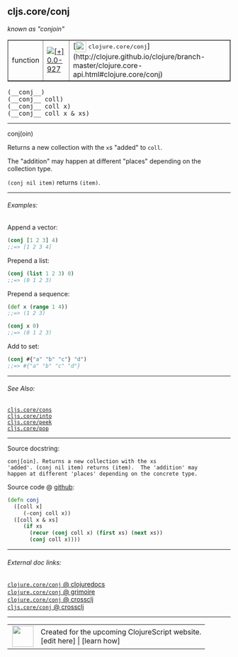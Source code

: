 ## cljs.core/conj

_known as "conjoin"_


 <table border="1">
<tr>
<td>function</td>
<td><a href="https://github.com/cljsinfo/cljs-api-docs/tree/0.0-927"><img valign="middle" alt="[+] 0.0-927" title="Added in 0.0-927" src="https://img.shields.io/badge/+-0.0--927-lightgrey.svg"></a> </td>
<td>
[<img height="24px" valign="middle" src="http://i.imgur.com/1GjPKvB.png"> <samp>clojure.core/conj</samp>](http://clojure.github.io/clojure/branch-master/clojure.core-api.html#clojure.core/conj)
</td>
</tr>
</table>


 <samp>
(__conj__)<br>
</samp>
 <samp>
(__conj__ coll)<br>
</samp>
 <samp>
(__conj__ coll x)<br>
</samp>
 <samp>
(__conj__ coll x & xs)<br>
</samp>

---

conj(oin)

Returns a new collection with the `x`s "added" to `coll`.

The "addition" may happen at different "places" depending on the collection
type.

`(conj nil item)` returns `(item)`.

---

###### Examples:

Append a vector:

```clj
(conj [1 2 3] 4)
;;=> [1 2 3 4]
```

Prepend a list:

```clj
(conj (list 1 2 3) 0)
;;=> (0 1 2 3)
```

Prepend a sequence:

```clj
(def x (range 1 4))
;;=> (1 2 3)

(conj x 0)
;;=> (0 1 2 3)
```

Add to set:

```clj
(conj #{"a" "b" "c"} "d")
;;=> #{"a" "b" "c" "d"}
```

---

###### See Also:

[`cljs.core/cons`](cljs.core_cons.md)<br>
[`cljs.core/into`](cljs.core_into.md)<br>
[`cljs.core/peek`](cljs.core_peek.md)<br>
[`cljs.core/pop`](cljs.core_pop.md)<br>

---


Source docstring:

```
conj[oin]. Returns a new collection with the xs
'added'. (conj nil item) returns (item).  The 'addition' may
happen at different 'places' depending on the concrete type.
```


Source code @ [github](https://github.com/clojure/clojurescript/blob/r971/src/cljs/cljs/core.cljs#L482-L491):

```clj
(defn conj
  ([coll x]
     (-conj coll x))
  ([coll x & xs]
     (if xs
       (recur (conj coll x) (first xs) (next xs))
       (conj coll x))))
```

<!--
Repo - tag - source tree - lines:

 <pre>
clojurescript @ r971
└── src
    └── cljs
        └── cljs
            └── <ins>[core.cljs:482-491](https://github.com/clojure/clojurescript/blob/r971/src/cljs/cljs/core.cljs#L482-L491)</ins>
</pre>

-->

---



###### External doc links:

[`clojure.core/conj` @ clojuredocs](http://clojuredocs.org/clojure.core/conj)<br>
[`clojure.core/conj` @ grimoire](http://conj.io/store/v1/org.clojure/clojure/1.7.0-beta3/clj/clojure.core/conj/)<br>
[`clojure.core/conj` @ crossclj](http://crossclj.info/fun/clojure.core/conj.html)<br>
[`cljs.core/conj` @ crossclj](http://crossclj.info/fun/cljs.core.cljs/conj.html)<br>

---

 <table>
<tr><td>
<img valign="middle" align="right" width="48px" src="http://i.imgur.com/Hi20huC.png">
</td><td>
Created for the upcoming ClojureScript website.<br>
[edit here] | [learn how]
</td></tr></table>

[edit here]:https://github.com/cljsinfo/cljs-api-docs/blob/master/cljsdoc/cljs.core_conj.cljsdoc
[learn how]:https://github.com/cljsinfo/cljs-api-docs/wiki/cljsdoc-files

<!--

This information was too distracting to show to readers, but I'll leave it
commented here since it is helpful to:

- pretty-print the data used to generate this document
- and show how to retrieve that data



The API data for this symbol:

```clj
{:description "conj(oin)\n\nReturns a new collection with the `x`s \"added\" to `coll`.\n\nThe \"addition\" may happen at different \"places\" depending on the collection\ntype.\n\n`(conj nil item)` returns `(item)`.",
 :ns "cljs.core",
 :name "conj",
 :signature ["[]" "[coll]" "[coll x]" "[coll x & xs]"],
 :history [["+" "0.0-927"]],
 :type "function",
 :related ["cljs.core/cons"
           "cljs.core/into"
           "cljs.core/peek"
           "cljs.core/pop"],
 :full-name-encode "cljs.core_conj",
 :source {:code "(defn conj\n  ([coll x]\n     (-conj coll x))\n  ([coll x & xs]\n     (if xs\n       (recur (conj coll x) (first xs) (next xs))\n       (conj coll x))))",
          :title "Source code",
          :repo "clojurescript",
          :tag "r971",
          :filename "src/cljs/cljs/core.cljs",
          :lines [482 491]},
 :examples [{:id "8c2a84",
             :content "Append a vector:\n\n```clj\n(conj [1 2 3] 4)\n;;=> [1 2 3 4]\n```\n\nPrepend a list:\n\n```clj\n(conj (list 1 2 3) 0)\n;;=> (0 1 2 3)\n```\n\nPrepend a sequence:\n\n```clj\n(def x (range 1 4))\n;;=> (1 2 3)\n\n(conj x 0)\n;;=> (0 1 2 3)\n```\n\nAdd to set:\n\n```clj\n(conj #{\"a\" \"b\" \"c\"} \"d\")\n;;=> #{\"a\" \"b\" \"c\" \"d\"}\n```"}],
 :known-as "conjoin",
 :full-name "cljs.core/conj",
 :clj-symbol "clojure.core/conj",
 :docstring "conj[oin]. Returns a new collection with the xs\n'added'. (conj nil item) returns (item).  The 'addition' may\nhappen at different 'places' depending on the concrete type."}

```

Retrieve the API data for this symbol:

```clj
;; from Clojure REPL
(require '[clojure.edn :as edn])
(-> (slurp "https://raw.githubusercontent.com/cljsinfo/cljs-api-docs/catalog/cljs-api.edn")
    (edn/read-string)
    (get-in [:symbols "cljs.core/conj"]))
```

-->
